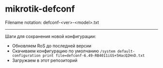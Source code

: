 # mikrotik-defconf

Filename notation: defconf-&lt;ver>-&lt;model>.txt

---
Шаги для сохранения новой конфигурации:
* Обновляем RoS до последней версии
* Скачиваем конфигурацию по умолчанию
`/system default-configuration print file=defconf-6.49-RB4011iGS+5HacQ2HnD.txt`
* Загружаем в этот репозиторий

